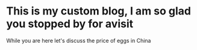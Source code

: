 # This is my custom blog, I am so glad you stopped by for avisit
While you are here let's discuss the price of eggs in China
